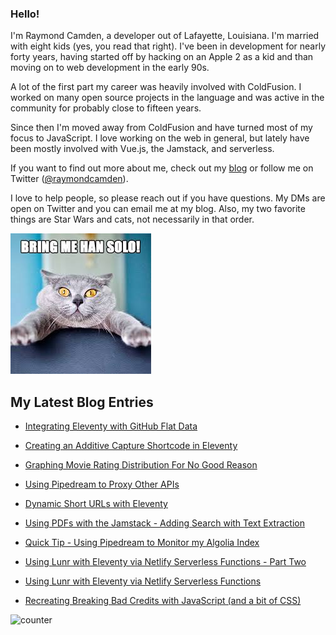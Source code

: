### Hello!

I'm Raymond Camden, a developer out of Lafayette, Louisiana. I'm married with eight kids (yes, you read that right). I've been in development for nearly forty years, having started off by hacking on an Apple 2 as a kid and than moving on to web development in the early 90s.

A lot of the first part my career was heavily involved with ColdFusion. I worked on many open source projects in the language and was active in the community for probably close to fifteen years. 

Since then I'm moved away from ColdFusion and have turned most of my focus to JavaScript. I love working on the web in general, but lately have been mostly involved with Vue.js, the Jamstack, and serverless. 

If you want to find out more about me, check out my [blog](https://www.raymondcamden.com) or follow me on Twitter ([@raymondcamden](https://twitter.com/raymondcamden)). 

I love to help people, so please reach out if you have questions. My DMs are open on Twitter and you can email me at my blog. Also, my two favorite things are Star Wars and cats, not necessarily in that order.

![Star Wars cat](https://raw.githubusercontent.com/cfjedimaster/cfjedimaster/master/cat.jpg)

<!-- RSS -->
## My Latest Blog Entries

* [Integrating Eleventy with GitHub Flat Data](https://www.raymondcamden.com/2021/07/14/integrating-eleventy-with-github-flat-data)

* [Creating an Additive Capture Shortcode in Eleventy](https://www.raymondcamden.com/2021/07/12/creating-an-additive-capture-shortcode-in-eleventy)

* [Graphing Movie Rating Distribution For No Good Reason](https://www.raymondcamden.com/2021/07/09/graphing-movie-rating-distribution-for-no-good-reason)

* [Using Pipedream to Proxy Other APIs](https://www.raymondcamden.com/2021/06/30/using-pipedream-to-proxy-other-apis)

* [Dynamic Short URLs with Eleventy](https://www.raymondcamden.com/2021/06/22/dynamic-short-urls-with-eleventy)

* [Using PDFs with the Jamstack - Adding Search with Text Extraction](https://www.raymondcamden.com/2021/06/18/using-pdfs-with-the-jamstack-adding-search-with-text-extraction)

* [Quick Tip - Using Pipedream to Monitor my Algolia Index](https://www.raymondcamden.com/2021/06/16/quick-tip-using-pipedream-to-monitor-my-algolia-index)

* [Using Lunr with Eleventy via Netlify Serverless Functions - Part Two](https://www.raymondcamden.com/2021/06/06/using-lunr-with-eleventy-via-netlify-serverless-functions-part-two)

* [Using Lunr with Eleventy via Netlify Serverless Functions](https://www.raymondcamden.com/2021/06/02/using-lunr-with-eleventy-via-netlify-serverless-functions)

* [Recreating Breaking Bad Credits with JavaScript (and a bit of CSS)](https://www.raymondcamden.com/2021/05/31/recreating-breaking-bad-credits-with-javascript-and-a-bit-of-css)

<!-- ENDRSS -->

![counter](https://enzy20r2pibx5pb.m.pipedream.net)

